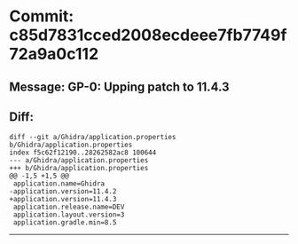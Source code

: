 # Commit: c85d7831cced2008ecdeee7fb7749f72a9a0c112
## Message: GP-0: Upping patch to 11.4.3
## Diff:
```
diff --git a/Ghidra/application.properties b/Ghidra/application.properties
index f5c62f12190..28262582ac8 100644
--- a/Ghidra/application.properties
+++ b/Ghidra/application.properties
@@ -1,5 +1,5 @@
 application.name=Ghidra
-application.version=11.4.2
+application.version=11.4.3
 application.release.name=DEV
 application.layout.version=3
 application.gradle.min=8.5
```
-----------------------------------
